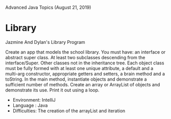 Advanced Java Topics (August 21, 2019)
# Library

Jazmine And Dylan's Library Program

Create an app that models the school library. You must have: an interface or abstract super class. At least two subclasses descending from the interface/Super. Other classes not in the inheritance tree. Each object class must be fully formed with at least one unique attribute, a default and a multi-arg constructor, appropriate getters and setters, a brain method and a toString.
In the main method, instantiate objects and demonstrate a sufficient number of methods. Create an array or ArrayList of objects and demonstrate its use. Print it out using a loop.

- Environment: IntelliJ
- Language : Java
- Difficulties: The creation of the arrayList and iteration
